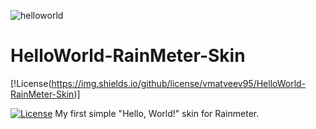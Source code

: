 ![helloworld](https://user-images.githubusercontent.com/52587785/84580719-760e1700-ada7-11ea-8190-2b134a9e75cb.png)

# HelloWorld-RainMeter-Skin
[!License(https://img.shields.io/github/license/vmatveev95/HelloWorld-RainMeter-Skin)]

[![License](https://img.shields.io/badge/License-Apache%202.0-blue.svg)](https://opensource.org/licenses/Apache-2.0)
My first simple "Hello, World!" skin for Rainmeter.
